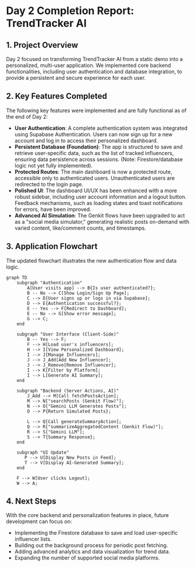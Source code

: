 # Day 2 Completion Report: TrendTracker AI

## 1. Project Overview

Day 2 focused on transforming TrendTracker AI from a static demo into a personalized, multi-user application. We implemented core backend functionalities, including user authentication and database integration, to provide a persistent and secure experience for each user.

## 2. Key Features Completed

The following key features were implemented and are fully functional as of the end of Day 2:

*   **User Authentication**: A complete authentication system was integrated using Supabase Authentication. Users can now sign up for a new account and log in to access their personalized dashboard.
*   **Persistent Database (Foundation)**: The app is structured to save and retrieve user-specific data, such as the list of tracked influencers, ensuring data persistence across sessions. (Note: Firestore/database logic not yet fully implemented).
*   **Protected Routes**: The main dashboard is now a protected route, accessible only to authenticated users. Unauthenticated users are redirected to the login page.
*   **Polished UI**: The dashboard UI/UX has been enhanced with a more robust sidebar, including user account information and a logout button. Feedback mechanisms, such as loading states and toast notifications for errors, have been improved.
*   **Advanced AI Simulation**: The Genkit flows have been upgraded to act as a "social media simulator," generating realistic posts on-demand with varied content, like/comment counts, and timestamps.

## 3. Application Flowchart

The updated flowchart illustrates the new authentication flow and data logic.

```mermaid
graph TD
    subgraph "Authentication"
        A[User visits app] --> B{Is user authenticated?};
        B -- No --> C[Show Login/Sign Up Page];
        C --> D[User signs up or logs in via Supabase];
        D --> E{Authentication successful?};
        E -- Yes --> F[Redirect to Dashboard];
        E -- No --> G[Show error message];
        G --> C;
    end

    subgraph "User Interface (Client-Side)"
        B -- Yes --> F;
        F --> H[Load user's influencers];
        H --> I[View Personalized Dashboard];
        I --> J[Manage Influencers];
        J --> J_Add[Add New Influencer];
        J --> J_Remove[Remove Influencer];
        I --> K[Filter by Platform];
        I --> L[Generate AI Summary];
    end

    subgraph "Backend (Server Actions, AI)"
        J_Add --> M[Call fetchPostsAction];
        M --> N["searchPosts (Genkit Flow)"];
        N --> O["Gemini LLM Generates Posts"];
        O --> P{Return Simulated Posts};
        
        L --> Q[Call generateSummaryAction];
        Q --> R["summarizeAggregatedContent (Genkit Flow)"];
        R --> S["Gemini LLM"];
        S --> T{Summary Response};
    end

    subgraph "UI Update"
       P --> U[Display New Posts in Feed];
       T --> V[Display AI-Generated Summary];
    end

    F --> W[User clicks Logout];
    W --> A;
```

## 4. Next Steps

With the core backend and personalization features in place, future development can focus on:
*   Implementing the Firestore database to save and load user-specific influencer lists.
*   Building out the background process for periodic post fetching.
*   Adding advanced analytics and data visualization for trend data.
*   Expanding the number of supported social media platforms.
